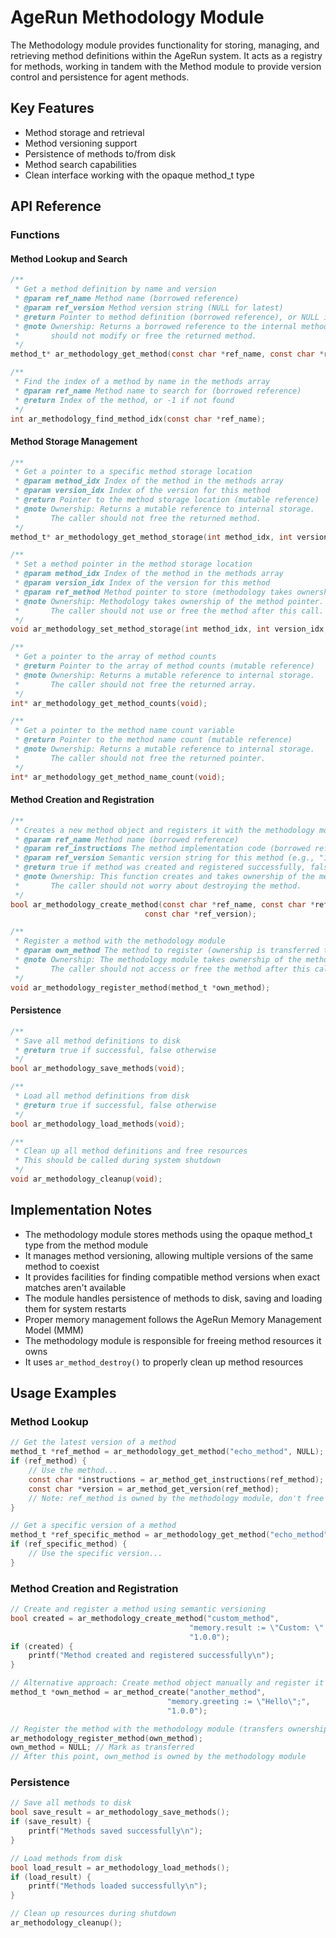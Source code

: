 # AgeRun Methodology Module

The Methodology module provides functionality for storing, managing, and retrieving method definitions within the AgeRun system. It acts as a registry for methods, working in tandem with the Method module to provide version control and persistence for agent methods.

## Key Features

- Method storage and retrieval
- Method versioning support
- Persistence of methods to/from disk
- Method search capabilities
- Clean interface working with the opaque method_t type

## API Reference

### Functions

#### Method Lookup and Search

```c
/**
 * Get a method definition by name and version
 * @param ref_name Method name (borrowed reference)
 * @param ref_version Method version string (NULL for latest)
 * @return Pointer to method definition (borrowed reference), or NULL if not found
 * @note Ownership: Returns a borrowed reference to the internal method. The caller
 *       should not modify or free the returned method.
 */
method_t* ar_methodology_get_method(const char *ref_name, const char *ref_version);

/**
 * Find the index of a method by name in the methods array
 * @param ref_name Method name to search for (borrowed reference)
 * @return Index of the method, or -1 if not found
 */
int ar_methodology_find_method_idx(const char *ref_name);
```

#### Method Storage Management

```c
/**
 * Get a pointer to a specific method storage location
 * @param method_idx Index of the method in the methods array
 * @param version_idx Index of the version for this method
 * @return Pointer to the method storage location (mutable reference)
 * @note Ownership: Returns a mutable reference to internal storage.
 *       The caller should not free the returned method.
 */
method_t* ar_methodology_get_method_storage(int method_idx, int version_idx);

/**
 * Set a method pointer in the method storage location
 * @param method_idx Index of the method in the methods array
 * @param version_idx Index of the version for this method
 * @param ref_method Method pointer to store (methodology takes ownership)
 * @note Ownership: Methodology takes ownership of the method pointer.
 *       The caller should not use or free the method after this call.
 */
void ar_methodology_set_method_storage(int method_idx, int version_idx, method_t *ref_method);

/**
 * Get a pointer to the array of method counts
 * @return Pointer to the array of method counts (mutable reference)
 * @note Ownership: Returns a mutable reference to internal storage.
 *       The caller should not free the returned array.
 */
int* ar_methodology_get_method_counts(void);

/**
 * Get a pointer to the method name count variable
 * @return Pointer to the method name count (mutable reference)
 * @note Ownership: Returns a mutable reference to internal storage.
 *       The caller should not free the returned pointer.
 */
int* ar_methodology_get_method_name_count(void);
```

#### Method Creation and Registration

```c
/**
 * Creates a new method object and registers it with the methodology module
 * @param ref_name Method name (borrowed reference)
 * @param ref_instructions The method implementation code (borrowed reference)
 * @param ref_version Semantic version string for this method (e.g., "1.0.0")
 * @return true if method was created and registered successfully, false otherwise
 * @note Ownership: This function creates and takes ownership of the method.
 *       The caller should not worry about destroying the method.
 */
bool ar_methodology_create_method(const char *ref_name, const char *ref_instructions, 
                              const char *ref_version);
```

```c
/**
 * Register a method with the methodology module
 * @param own_method The method to register (ownership is transferred to methodology)
 * @note Ownership: The methodology module takes ownership of the method.
 *       The caller should not access or free the method after this call.
 */
void ar_methodology_register_method(method_t *own_method);
```

#### Persistence

```c
/**
 * Save all method definitions to disk
 * @return true if successful, false otherwise
 */
bool ar_methodology_save_methods(void);

/**
 * Load all method definitions from disk
 * @return true if successful, false otherwise
 */
bool ar_methodology_load_methods(void);

/**
 * Clean up all method definitions and free resources
 * This should be called during system shutdown
 */
void ar_methodology_cleanup(void);
```

## Implementation Notes

- The methodology module stores methods using the opaque method_t type from the method module
- It manages method versioning, allowing multiple versions of the same method to coexist
- It provides facilities for finding compatible method versions when exact matches aren't available
- The module handles persistence of methods to disk, saving and loading them for system restarts
- Proper memory management follows the AgeRun Memory Management Model (MMM)
- The methodology module is responsible for freeing method resources it owns
- It uses `ar_method_destroy()` to properly clean up method resources

## Usage Examples

### Method Lookup

```c
// Get the latest version of a method
method_t *ref_method = ar_methodology_get_method("echo_method", NULL);
if (ref_method) {
    // Use the method...
    const char *instructions = ar_method_get_instructions(ref_method);
    const char *version = ar_method_get_version(ref_method);
    // Note: ref_method is owned by the methodology module, don't free it
}

// Get a specific version of a method
method_t *ref_specific_method = ar_methodology_get_method("echo_method", "2.0.0");
if (ref_specific_method) {
    // Use the specific version...
}
```

### Method Creation and Registration

```c
// Create and register a method using semantic versioning
bool created = ar_methodology_create_method("custom_method", 
                                        "memory.result := \"Custom: \" + message.text;", 
                                        "1.0.0");
if (created) {
    printf("Method created and registered successfully\n");
}

// Alternative approach: Create method object manually and register it
method_t *own_method = ar_method_create("another_method", 
                                   "memory.greeting := \"Hello\";",
                                   "1.0.0");

// Register the method with the methodology module (transfers ownership)
ar_methodology_register_method(own_method);
own_method = NULL; // Mark as transferred
// After this point, own_method is owned by the methodology module
```

### Persistence

```c
// Save all methods to disk
bool save_result = ar_methodology_save_methods();
if (save_result) {
    printf("Methods saved successfully\n");
}

// Load methods from disk
bool load_result = ar_methodology_load_methods();
if (load_result) {
    printf("Methods loaded successfully\n");
}

// Clean up resources during shutdown
ar_methodology_cleanup();
```